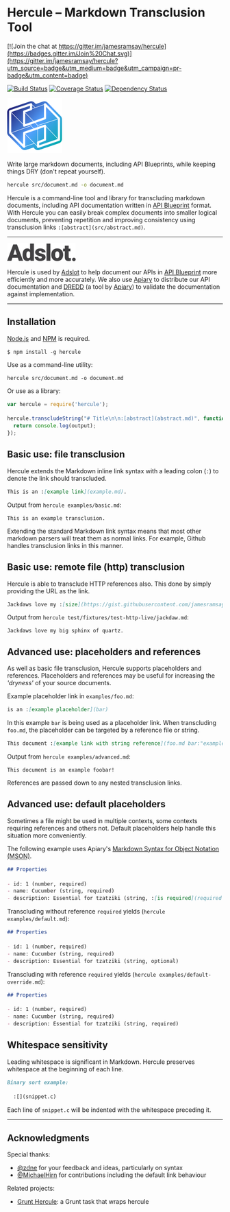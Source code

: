 # Hercule – Markdown Transclusion Tool

[![Join the chat at https://gitter.im/jamesramsay/hercule](https://badges.gitter.im/Join%20Chat.svg)](https://gitter.im/jamesramsay/hercule?utm_source=badge&utm_medium=badge&utm_campaign=pr-badge&utm_content=badge)

[![Build Status](https://travis-ci.org/jamesramsay/hercule.svg)](https://travis-ci.org/jamesramsay/hercule)
[![Coverage Status](https://coveralls.io/repos/jamesramsay/hercule/badge.svg)](https://coveralls.io/r/jamesramsay/hercule)
[![Dependency Status](https://david-dm.org/jamesramsay/hercule.svg)](https://david-dm.org/jamesramsay/hercule)

![Hercule logo](hercule.png)

Write large markdown documents, including API Blueprints, while keeping things DRY (don't repeat yourself).

```bash
hercule src/document.md -o document.md
```

Hercule is a command-line tool and library for transcluding markdown documents, including API documentation written in [API Blueprint](http://apiblueprint.org) format. With Hercule you can easily break complex documents into smaller logical documents, preventing repetition and improving consistency using transclusion links `:[abstract](src/abstract.md)`.

-----

[![Adslot](adslot.png)](http://adslot.com/)

Hercule is used by [Adslot](http://adslot.com) to help document our APIs in [API Blueprint](http://apiblueprint.org) more efficiently and more accurately. We also use [Apiary](http://apiary.io) to distribute our API documentation and [DREDD](https://github.com/apiaryio/dredd) (a tool by [Apiary](http://apiary.io)) to validate the documentation against implementation.

-----

## Installation

[Node.js](http://nodejs.org) and [NPM](http://npmjs.org) is required.

```
$ npm install -g hercule
```

Use as a command-line utility:

```
hercule src/document.md -o document.md
```

Or use as a library:

```javascript
var hercule = require('hercule');

hercule.transcludeString("# Title\n\n:[abstract](abstract.md)", function(output) {
  return console.log(output);
});
```

## Basic use: file transclusion

Hercule extends the Markdown inline link syntax with a leading colon (`:`) to denote the link should transcluded.

```markdown
This is an :[example link](example.md).
```

Output from `hercule examples/basic.md`:

```
This is an example transclusion.
```

Extending the standard Markdown link syntax means that most other markdown parsers will treat them as normal links.
For example, Github handles transclusion links in this manner.

## Basic use: remote file (http) transclusion

Hercule is able to transclude HTTP references also.
This done by simply providing the URL as the link.

```markdown
Jackdaws love my :[size](https://gist.githubusercontent.com/jamesramsay/e869c0164a187cc756d4/raw/5e6052f67b6bf87c6862e3e17e1a646cf31cbe16/size.md) sphinx of quartz.
```

Output from `hercule test/fixtures/test-http-live/jackdaw.md`:

```
Jackdaws love my big sphinx of quartz.
```

## Advanced use: placeholders and references

As well as basic file transclusion, Hercule supports placeholders and references.
Placeholders and references may be useful for increasing the _'dryness'_ of your source documents.

Example placeholder link in `examples/foo.md`:

```markdown
is an :[example placeholder](bar)
```

In this example `bar` is being used as a placeholder link.
When transcluding `foo.md`, the placeholder can be targeted by a reference file or string.

```markdown
This document :[example link with string reference](foo.md bar:"example foobar!")
```

Output from `hercule examples/advanced.md`:

```
This document is an example foobar!
```

References are passed down to any nested transclusion links.

## Advanced use: default placeholders

Sometimes a file might be used in multiple contexts, some contexts requiring references and others not.
Default placeholders help handle this situation more conveniently.

The following example uses Apiary's [Markdown Syntax for Object Notation (MSON)](https://github.com/apiaryio/mson).

```markdown
## Properties

- id: 1 (number, required)
- name: Cucumber (string, required)
- description: Essential for tzatziki (string, :[is required](required || "optional"))
```

Transcluding without reference `required` yields (`hercule examples/default.md`):

```markdown
## Properties

- id: 1 (number, required)
- name: Cucumber (string, required)
- description: Essential for tzatziki (string, optional)
```

Transcluding with reference `required` yields (`hercule examples/default-override.md`):

```markdown
## Properties

- id: 1 (number, required)
- name: Cucumber (string, required)
- description: Essential for tzatziki (string, required)
```

## Whitespace sensitivity

Leading whitespace is significant in Markdown.
Hercule preserves whitespace at the beginning of each line.

```markdown
Binary sort example:

  :[](snippet.c)

```

Each line of `snippet.c` will be indented with the whitespace preceding it.

----

## Acknowledgments

Special thanks:

- [@zdne](https://github.com/zdne) for your feedback and ideas, particularly on syntax
- [@MichaelHirn](https://github.com/MichaelHirn) for contributions including the default link behaviour

Related projects:

- [Grunt Hercule](https://github.com/chesleybrown/grunt-hercule): a Grunt task that wraps hercule
